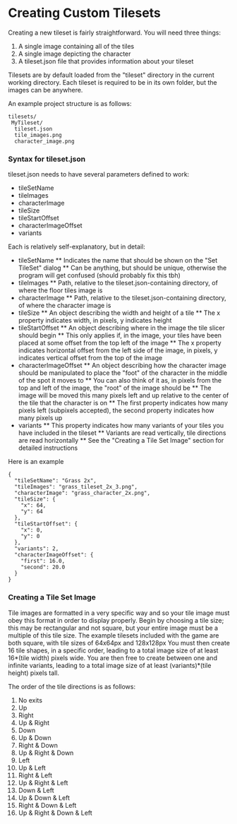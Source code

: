 # Creating Custom Tilesets
Creating a new tileset is fairly straightforward. You will need three things:
1. A single image containing all of the tiles
2. A single image depicting the character
3. A tileset.json file that provides information about your tileset

Tilesets are by default loaded from the "tileset" directory in the current working directory.
Each tileset is required to be in its own folder, but the images can be anywhere.

An example project structure is as follows:

```
tilesets/
 MyTileset/
  tileset.json
  tile_images.png
  character_image.png
```

### Syntax for tileset.json
tileset.json needs to have several parameters defined to work:
* tileSetName
* tileImages
* characterImage
* tileSize
* tileStartOffset
* characterImageOffset
* variants

Each is relatively self-explanatory, but in detail:

* tileSetName
** Indicates the name that should be shown on the "Set TileSet" dialog
** Can be anything, but should be unique, otherwise the program will get confused (should probably fix this tbh)
* tileImages
** Path, relative to the tileset.json-containing directory, of where the floor tiles image is
* characterImage
** Path, relative to the tileset.json-containing directory, of where the character image is
* tileSize
** An object describing the width and height of a tile
** The x property indicates width, in pixels, y indicates height
* tileStartOffset
** An object describing where in the image the tile slicer should begin
** This only applies if, in the image, your tiles have been placed at some offset from the top left of the image
** The x property indicates horizontal offset from the left side of the image, in pixels, y indicates vertical offset from the top of the image
* characterImageOffset
** An object describing how the character image should be manipulated to place the "foot" of the character in the middle of the spot it moves to
** You can also think of it as, in pixels from the top and left of the image, the "root" of the image should be
** The image will be moved this many pixels left and up relative to the center of the tile that the character is on
** The first property indicates how many pixels left (subpixels accepted), the second property indicates how many pixels up
* variants
** This property indicates how many variants of your tiles you have included in the tileset
** Variants are read vertically, tile directions are read horizontally
** See the "Creating a Tile Set Image" section for detailed instructions

Here is an example
```
{
  "tileSetName": "Grass 2x",
  "tileImages": "grass_tileset_2x_3.png",
  "characterImage": "grass_character_2x.png",
  "tileSize": {
    "x": 64,
    "y": 64
  },
  "tileStartOffset": {
    "x": 0,
    "y": 0
  },
  "variants": 2,
  "characterImageOffset": {
    "first": 16.0,
    "second": 20.0
  }
}
```

### Creating a Tile Set Image
Tile images are formatted in a very specific way and so your tile image must obey this format in order to display properly.
Begin by choosing a tile size; this may be rectangular and not square, but your entire image must be a multiple of this tile size.
The example tilesets included with the game are both square, with tile sizes of 64x64px and 128x128px
You must then create 16 tile shapes, in a specific order, leading to a total image size of at least 16*(tile width) pixels wide.
You are then free to create between one and infinite variants, leading to a total image size of at least (variants)*(tile height) pixels tall.

The order of the tile directions is as follows:
1. No exits
2. Up
3. Right
4. Up & Right
5. Down
6. Up & Down
7. Right & Down
8. Up & Right & Down
9. Left
10. Up & Left
11. Right & Left
12. Up & Right & Left
13. Down & Left
14. Up & Down & Left
15. Right & Down & Left
16. Up & Right & Down & Left

